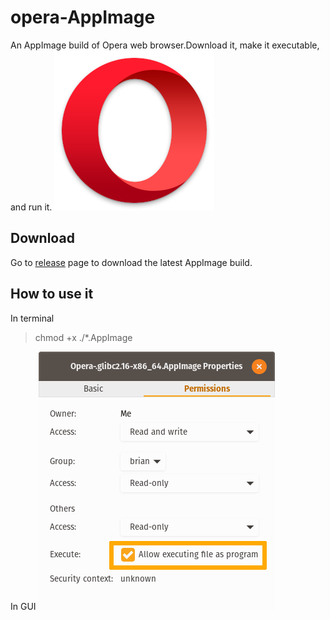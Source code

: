 # opera-AppImage
An AppImage build of Opera web browser.Download it, make it executable, and run it.
![Opera](img/opera.png)

## Download
Go to [release](https://github.com/tyu1996/opera-AppImage/releases) page to download the latest AppImage build.

## How to use it
In terminal
> chmod +x ./*.AppImage

In GUI
![GUI](img/guiEx.png)
